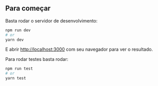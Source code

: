 ## Para começar 

Basta rodar o servidor de desenvolvimento:

```bash
npm run dev
# or
yarn dev
```

E abrir [http://localhost:3000](http://localhost:3000) com seu navegador para ver o resultado.

Para rodar testes basta rodar: 
```bash
npm run test
# or
yarn test
```

